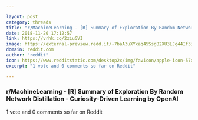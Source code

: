 ```yaml
---

layout: post
category: threads
title: "r/MachineLearning - [R] Summary of Exploration By Random Network Distillation - Curiosity-Driven Learning by OpenAI"
date: 2018-11-20 17:12:57
link: https://vrhk.co/2ziuGVI
image: https://external-preview.redd.it/-7baA3uXYxaq45SsgB2XU3LJg44If3i0nkdeod7V8o8.jpg?auto=webp&s=5f21ec644cc2ae1691c1e3a8a4849b0f4b5296ba
domain: reddit.com
author: "reddit"
icon: https://www.redditstatic.com/desktop2x/img/favicon/apple-icon-57x57.png
excerpt: "1 vote and 0 comments so far on Reddit"

---
```


### r/MachineLearning - [R] Summary of Exploration By Random Network Distillation - Curiosity-Driven Learning by OpenAI

1 vote and 0 comments so far on Reddit